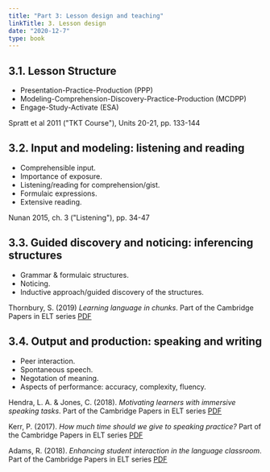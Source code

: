 ```yaml
---
title: "Part 3: Lesson design and teaching"
linkTitle: 3. Lesson design
date: "2020-12-7"
type: book
---
```


## 3.1. Lesson Structure

- Presentation-Practice-Production (PPP)
- Modeling-Comprehension-Discovery-Practice-Production (MCDPP)
- Engage-Study-Activate (ESA)

<i class="fa-solid fa-book-open"></i> Spratt et al 2011 ("TKT Course"), Units 20-21, pp. 133-144

## 3.2. Input and modeling: listening and reading

- Comprehensible input.
- Importance of exposure.
- Listening/reading for comprehension/gist.
- Formulaic expressions.
- Extensive reading.

<i class="fa-solid fa-book-open"></i> Nunan 2015, ch. 3 ("Listening"), pp. 34-47

## 3.3. Guided discovery and noticing: inferencing structures

- Grammar & formulaic structures.
- Noticing.
- Inductive approach/guided discovery of the structures.

<i class="fa-solid fa-book-open"></i> Thornbury, S. (2019) _Learning language in chunks_. Part of the Cambridge Papers in ELT series <a href="https://www.cambridge.org/elt/blog/wp-content/uploads/2019/10/Learning-Language-in-Chunks.pdf" class="btn btn-outline-primary"><i class="fa-solid fa-file-pdf"></i> PDF</a>

## 3.4. Output and production: speaking and writing

- Peer interaction.
- Spontaneous speech.
- Negotation of meaning.
- Aspects of performance: accuracy, complexity, fluency.

<i class="fa-solid fa-book-open"></i> Hendra, L. A. & Jones, C. (2018). _Motivating learners with immersive speaking tasks_. Part of the Cambridge Papers in ELT series <a href="https://www.cambridge.org/us/files/5615/7488/6044/CambridgePapersInELT_ImmersiveSpeakingTasks_2018_ONLINE-2.pdf" class="btn btn-outline-primary"><i class="fa-solid fa-file-pdf"></i> PDF</a>

<i class="fa-solid fa-book-open"></i> Kerr, P. (2017). _How much time should we give to speaking practice?_ Part of the Cambridge Papers in ELT series <a href="https://www.cambridge.org/us/files/8415/7488/4554/CambridgePapersinELT_TimeForSpeaking_2017_ONLINE.pdf" class="btn btn-outline-primary"><i class="fa-solid fa-file-pdf"></i> PDF</a>

<i class="fa-solid fa-book-open"></i> Adams, R. (2018). _Enhancing student interaction in the language classroom_. Part of the Cambridge Papers in ELT series <a href="https://www.cambridge.org/us/files/4815/7488/4742/CambridgePapersInELT_EnhancingInteraction_2018_ONLINE.pdf" class="btn btn-outline-primary"><i class="fa-solid fa-file-pdf"></i> PDF</a>

